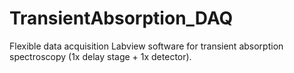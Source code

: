 # TransientAbsorption_DAQ
Flexible data acquisition Labview software for transient absorption spectroscopy (1x delay stage + 1x detector). 
